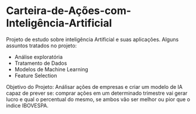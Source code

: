 # Carteira-de-Ações-com-Inteligência-Artificial
Projeto de estudo sobre inteligência Artificial e suas aplicações. 
Alguns assuntos tratados no projeto: 
- Análise exploratória
- Tratamento de Dados
- Modelos de Machine Learning 
- Feature Selection

 Objetivo do Projeto:
 Análisar ações de empresas e criar um modelo de IA capaz de prever se: comprar ações em um determinado trimestre vai gerar lucro e qual o percentual do mesmo, se ambos vão ser melhor ou pior que o indice IBOVESPA.
